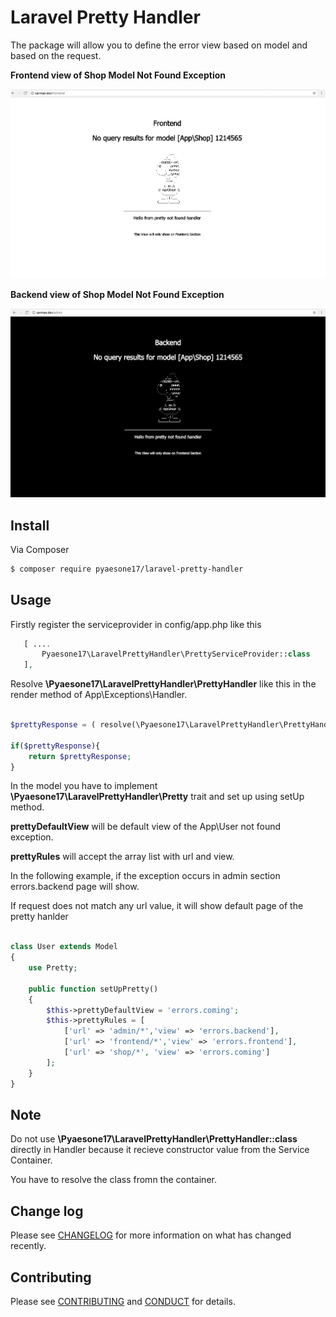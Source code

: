 # Laravel Pretty Handler

The package will allow you to define the error view based on model and based on the request.

**Frontend view of Shop Model Not Found Exception**

![Frontend Example](https://raw.githubusercontent.com/pyaesone17/laravel-pretty-handler/master/examples/1st.png)

**Backend view of Shop Model Not Found Exception**

![Backend Example](https://raw.githubusercontent.com/pyaesone17/laravel-pretty-handler/master/examples/2nd.png)

## Install

Via Composer

``` bash
$ composer require pyaesone17/laravel-pretty-handler
```
## Usage
Firstly register the serviceprovider in config/app.php like this

``` php
   [ ....
       Pyaesone17\LaravelPrettyHandler\PrettyServiceProvider::class       
   ],

```

Resolve **\Pyaesone17\LaravelPrettyHandler\PrettyHandler** like this in the render method of App\Exceptions\Handler.

``` php

$prettyResponse = ( resolve(\Pyaesone17\LaravelPrettyHandler\PrettyHandler::class)) ($e);

if($prettyResponse){
    return $prettyResponse;
}

```

In the model you have to implement **\Pyaesone17\LaravelPrettyHandler\Pretty** trait and set up using setUp method.

**prettyDefaultView** will be default view of the App\User not found exception.

**prettyRules** will accept the array list with url and view.

In the following example, if the exception occurs in admin section errors.backend page will show.

If request does not match any url value, it will show default page of the pretty hanlder 

``` php

class User extends Model
{
    use Pretty;

    public function setUpPretty()
    {
        $this->prettyDefaultView = 'errors.coming';
        $this->prettyRules = [
            ['url' => 'admin/*','view' => 'errors.backend'],
            ['url' => 'frontend/*','view' => 'errors.frontend'],
            ['url' => 'shop/*', 'view' => 'errors.coming']
        ];
    } 
}

```
## Note
Do not use  **\Pyaesone17\LaravelPrettyHandler\PrettyHandler::class** directly in Handler because it recieve constructor value from the Service Container.

You have to resolve the class fromn the container.

## Change log

Please see [CHANGELOG](CHANGELOG.md) for more information on what has changed recently.


## Contributing

Please see [CONTRIBUTING](CONTRIBUTING.md) and [CONDUCT](CONDUCT.md) for details.

